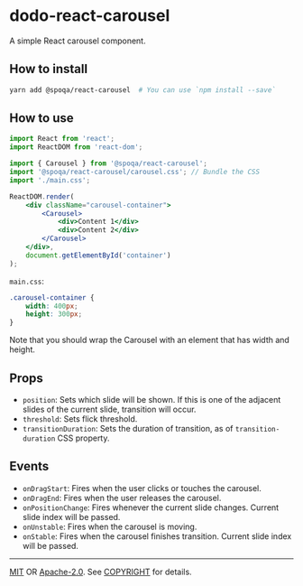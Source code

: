 # dodo-react-carousel

A simple React carousel component.

## How to install

```sh
yarn add @spoqa/react-carousel  # You can use `npm install --save`
```

## How to use

```jsx
import React from 'react';
import ReactDOM from 'react-dom';

import { Carousel } from '@spoqa/react-carousel';
import '@spoqa/react-carousel/carousel.css'; // Bundle the CSS
import './main.css';

ReactDOM.render(
    <div className="carousel-container">
        <Carousel>
            <div>Content 1</div>
            <div>Content 2</div>
        </Carousel>
    </div>,
    document.getElementById('container')
);
```

`main.css`:

```css
.carousel-container {
    width: 400px;
    height: 300px;
}
```

Note that you should wrap the Carousel with an element that has width and
height.

## Props

* `position`: Sets which slide will be shown. If this is one of the adjacent
  slides of the current slide, transition will occur.
* `threshold`: Sets flick threshold.
* `transitionDuration`: Sets the duration of transition, as of
  `transition-duration` CSS property.

## Events

* `onDragStart`: Fires when the user clicks or touches the carousel.
* `onDragEnd`: Fires when the user releases the carousel.
* `onPositionChange`: Fires whenever the current slide changes. Current slide
  index will be passed.
* `onUnstable`: Fires when the carousel is moving.
* `onStable`: Fires when the carousel finishes transition. Current slide index
  will be passed.

---

[MIT] OR [Apache-2.0]. See [COPYRIGHT] for details.

[MIT]: LICENSE-MIT
[Apache-2.0]: LICENSE-APACHE
[COPYRIGHT]: COPYRIGHT
